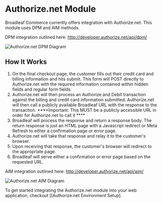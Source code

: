 # Authorize.net Module

Broadleaf Commerce currently offers integration with Authorize.net. This module uses DPM and AIM methods.

DPM integration outlined here: http://developer.authorize.net/api/dpm/

![Authorize.net DPM Diagram](payment-authorizenet-diagram.png)

## How It Works
1. On the final checkout page, the customer fills out their credit card and billing information and hits submit. This form will POST directly to Authorize.net with the required information contained within hidden fields and regular form fields.
2. Authorize.net will then process an Authorize and Debit transaction against the billing and credit card information submitted. Authorize.net will then call a publicly available Broadleaf URL with the response to the transaction. 
****Important: This MUST be a publicly accessible URL in order for Authorize.net to call it ****
3. Broadleaf will process the response and return a response body. The return response is just an HTML page with a Javascript redirect or Meta Refresh to either a confirmation page or error page.
4. Authorize.net will take that response and relay it to the customer's browser.
5. Upon receiving that response, the customer's browser will redirect to the appropriate page.
6. Broadleaf will serve either a confirmation or error page based on the requested URL.


AIM integration outlined here: http://developer.authorize.net/api/aim/

![Authorize.net AIM Diagram](payment-authorizenet-aim-diagram.png)


To get started integrating the Authorize.net module into your web application, checkout [[Authorize.net Environment Setup].